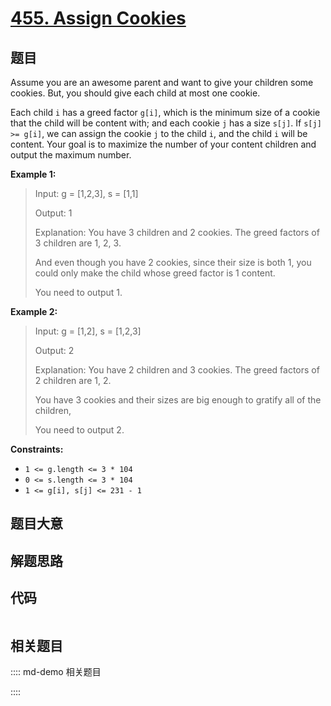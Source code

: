 # [455. Assign Cookies](https://leetcode.com/problems/assign-cookies/)

## 题目

Assume you are an awesome parent and want to give your children some cookies.
But, you should give each child at most one cookie.

Each child `i` has a greed factor `g[i]`, which is the minimum size of a
cookie that the child will be content with; and each cookie `j` has a size
`s[j]`. If `s[j] >= g[i]`, we can assign the cookie `j` to the child `i`, and
the child `i` will be content. Your goal is to maximize the number of your
content children and output the maximum number.



**Example 1:**

> Input: g = [1,2,3], s = [1,1]
> 
> Output: 1
> 
> Explanation: You have 3 children and 2 cookies. The greed factors of 3 children are 1, 2, 3. 
> 
> And even though you have 2 cookies, since their size is both 1, you could only make the child whose greed factor is 1 content.
> 
> You need to output 1.

**Example 2:**

> Input: g = [1,2], s = [1,2,3]
> 
> Output: 2
> 
> Explanation: You have 2 children and 3 cookies. The greed factors of 2 children are 1, 2. 
> 
> You have 3 cookies and their sizes are big enough to gratify all of the children, 
> 
> You need to output 2.

**Constraints:**

  * `1 <= g.length <= 3 * 104`
  * `0 <= s.length <= 3 * 104`
  * `1 <= g[i], s[j] <= 231 - 1`


## 题目大意

## 解题思路

## 代码

```javascript

```

## 相关题目

:::: md-demo 相关题目

::::

